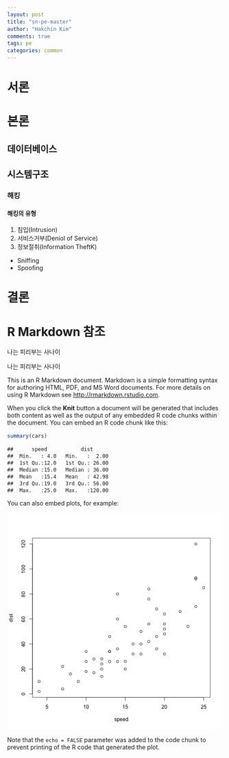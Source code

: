 ```yaml
---
layout: post
title: "sn-pe-master"
author: "Hakchin Kim"
comments: true
tags: pe
categories: common
---
```


# 서론


# 본론


## 데이터베이스

## 시스템구조
### 해킹
#### 해킹의 유형
1. 침입(Intrusion)
1. 서비스거부(Deniol of Service)
1. 정보절취(Information TheftK)
* Sniffing
* Spoofing






# 결론




# R Markdown 참조




나는 피리부는 사나이 

[comment]: # (This actually is the most platform independent comment)
나는 피리부는 사나이


This is an R Markdown document. Markdown is a simple formatting syntax for authoring HTML, PDF, and MS Word documents. For more details on using R Markdown see <http://rmarkdown.rstudio.com>.

When you click the **Knit** button a document will be generated that includes both content as well as the output of any embedded R code chunks within the document. You can embed an R code chunk like this:


```r
summary(cars)
```

```
##      speed           dist       
##  Min.   : 4.0   Min.   :  2.00  
##  1st Qu.:12.0   1st Qu.: 26.00  
##  Median :15.0   Median : 36.00  
##  Mean   :15.4   Mean   : 42.98  
##  3rd Qu.:19.0   3rd Qu.: 56.00  
##  Max.   :25.0   Max.   :120.00
```

You can also embed plots, for example:

![plot of chunk unnamed-chunk-2](/figure/source/2015-10-09-sn-pe-master/unnamed-chunk-2-1.png) 

Note that the `echo = FALSE` parameter was added to the code chunk to prevent printing of the R code that generated the plot.
